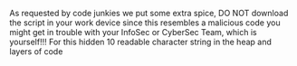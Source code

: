 As requested by code junkies we put some extra spice, DO NOT download the script in your work device since this resembles a malicious code you might get in trouble with your InfoSec or CyberSec Team, which is yourself!!! For this hidden 10 readable character string in the heap and layers of code